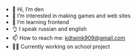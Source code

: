 - 👋 Hi, I’m den
- 👀 I’m interested in making games and web sites
- 🌱 I’m learning frontend
- 👌  I speak russian and english
- 📫 How to reach me: kdtwink909@gmail.com
- 👩‍💻 Currently working on school project

<!---
denZzz-909/denZzz-909 is a ✨ special ✨ repository because its `README.md` (this file) appears on your GitHub profile.
You can click the Preview link to take a look at your changes.
--->
